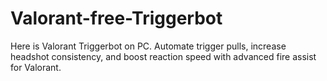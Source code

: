 # Valorant-free-Triggerbot
Here is Valorant Triggerbot on PC. Automate trigger pulls, increase headshot consistency, and boost reaction speed with advanced fire assist for Valorant.
